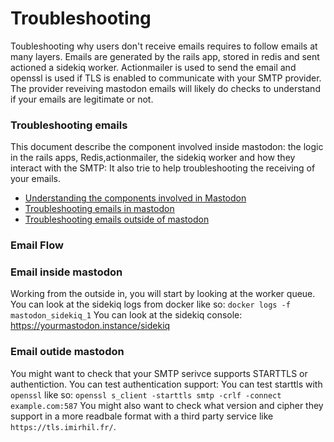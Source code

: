 Troubleshooting
=====

Toubleshooting why users don't receive emails requires to follow emails at many layers. Emails are generated by the rails app, stored in redis and sent actioned a sidekiq worker. Actionmailer is used to send the email and openssl is used if TLS is enabled to communicate with your SMTP provider. 
The provider reveiving mastodon emails will likely do checks to understand if your emails are legitimate or not.

### Troubleshooting emails
This document describe the component involved inside mastodon: the logic in the rails apps, Redis,actionmailer, the sidekiq worker and how they interact with the SMTP:
It also trie to help troubleshooting the receiving of your emails. 
- [Understanding the components involved in Mastodon](README.md#email_flow)
- [Troubleshooting emails in mastodon](README.md#emails_inside_mastodon)
- [Troubleshooting emails outside of mastodon](README#emails_outside_mastodon)

### Email Flow


### Email inside mastodon
Working from the outside in, you will start by looking at the worker queue.
You can look at the sidekiq logs from docker like so:
`docker logs -f mastodon_sidekiq_1`
You can look at the sidekiq console: https://yourmastodon.instance/sidekiq

### Email outide mastodon
You might want to check that your SMTP serivce supports STARTTLS or authentiction.
You can test authentication support:
You can test starttls with `openssl` like so:
`openssl s_client -starttls smtp -crlf -connect example.com:587`
You might also want to check what version and cipher they support in a more readbale format with a third party service like `https://tls.imirhil.fr/`.

